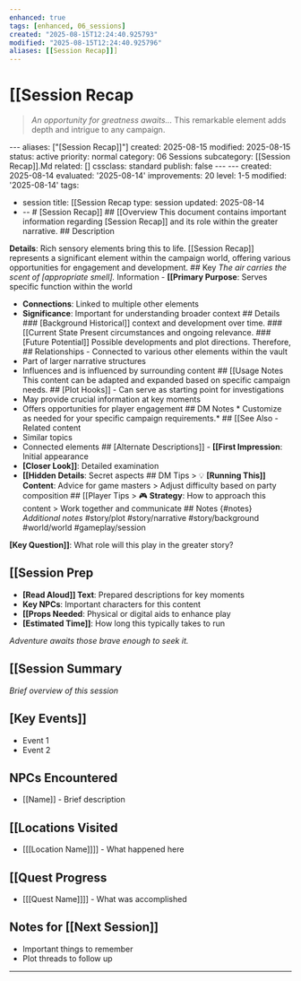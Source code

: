 ```yaml
---
enhanced: true
tags: [enhanced, 06_sessions]
created: "2025-08-15T12:24:40.925793"
modified: "2025-08-15T12:24:40.925796"
aliases: [[Session Recap]]]
---
```


# [[Session Recap

> *An opportunity for greatness awaits...* This remarkable element adds depth and intrigue to any campaign.

--- aliases: ["[Session Recap]]"]
created: 2025-08-15
modified: 2025-08-15
status: active
priority: normal
category: 06 Sessions
subcategory: [[Session Recap]].Md
related: []
cssclass: standard
publish: false --- ---
created: 2025-08-14
evaluated: '2025-08-14'
improvements: 20
level: 1-5
modified: '2025-08-14'
tags:
- session title: [[Session Recap
type: session
updated: 2025-08-14
- -- # [Session Recap]] ## [[Overview This document contains important information regarding [Session Recap]] and its role within the greater narrative. ## Description

**Details**: Rich sensory elements bring this to life. [[Session Recap]] represents a significant element within the campaign world, offering various opportunities for engagement and development. ## Key
*The air carries the scent of [appropriate smell].* Information - **[[Primary Purpose**: Serves specific function within the world
- **Connections**: Linked to multiple other elements
- **Significance**: Important for understanding broader context ## Details ### [Background Historical]] context and development over time. ### [[Current State Present circumstances and ongoing relevance. ### [Future Potential]] Possible developments and plot directions. Therefore, ## Relationships - Connected to various other elements within the vault
- Part of larger narrative structures
- Influences and is influenced by surrounding content ## [[Usage Notes This content can be adapted and expanded based on specific campaign needs. ## [Plot Hooks]] - Can serve as starting point for investigations
- May provide crucial information at key moments
- Offers opportunities for player engagement ## DM Notes * Customize as needed for your specific campaign requirements.* ## [[See Also - Related content
- Similar topics
- Connected elements ## [Alternate Descriptions]] - **[[First Impression**: Initial appearance
- **[Closer Look]]**: Detailed examination
- **[[Hidden Details**: Secret aspects ## DM Tips > 💡 **[Running This]] Content**: Advice for game masters > Adjust difficulty based on party composition ## [[Player Tips > 🎮 **Strategy**: How to approach this content > Work together and communicate ## Notes {#notes} *Additional notes* #story/plot
#story/narrative
#story/background
#world/world
#gameplay/session

**[Key Question]]**: What role will this play in the greater story?
## [[Session Prep
- **[Read Aloud]] Text**: Prepared descriptions for key moments
- **Key NPCs**: Important characters for this content
- **[[Props Needed**: Physical or digital aids to enhance play
- **[Estimated Time]]**: How long this typically takes to run

*Adventure awaits those brave enough to seek it.*
## [[Session Summary
*Brief overview of this session*

## [Key Events]]
- Event 1
- Event 2

## NPCs Encountered
- [[Name]] - Brief description

## [[Locations Visited
- [[[Location Name]]]] - What happened here

## [[Quest Progress
- [[[Quest Name]]]] - What was accomplished

## Notes for [[Next Session]]
- Important things to remember
- Plot threads to follow up

---
